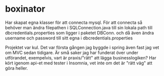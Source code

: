 # boxinator

Har skapat egna klasser för att connecta mysql. För att connecta så behöver man ändra filepathen i SQLConnection.java till sin lokala path till dbcredentials.properties som ligger 
i paketet DBConn. och då även ändra username och password till sitt egna i dbcredentials.properties

Projektet var kul. Det var första gången jag byggde i spring även fast jag vet om MVC sedan tidigare. Är små saker jag har funderat över under utförandet, exempelvis, vart 
är praxis/"rätt" att lägga businesslogiken? Har kört igenom api-et med tester i Insomnia, vet inte om det är "rätt väg" att göra heller. 
